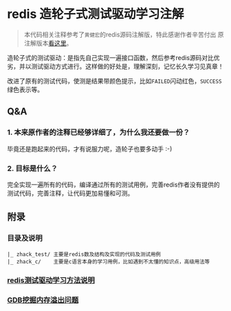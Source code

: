 # redis 造轮子式测试驱动学习注解

> 本代码相关注释参考了`黄健宏`的redis源码注解版，特此感谢作者辛苦付出
> 原注解版本[看这里](https://github.com/huangz1990/redis-3.0-annotated)。


造轮子式的测试驱动：是指先自己实现一遍接口函数，然后参考redis源码对比优劣，并以测试驱动方式进行。这样做的好处是，理解深刻，记忆长久学习见真章！

改进了原有的测试代码，使测是结果带颜色提示，比如`FAILED`闪动红色，`SUCCESS`绿色表示等。

## Q&A

### 1. 本来原作者的注释已经够详细了，为什么我还要做一份？

毕竟还是跑起来的代码，才有说服力呢，造轮子也要多动手 :-)

### 2. 目标是什么？

完全实现一遍所有的代码，编译通过所有的测试用例，完善redis作者没有提供的测试代码，完善注释，让代码更加易懂和可测。

##  附录

### 目录及说明

```
|_ zhack_test/ 主要是redis数及结构及实现的代码及测试用例
|_ zhack_c/    主要是c语言本身的学习用例，比如遇到不太懂的知识点，高级用法等

```
###  [redis测试驱动学习方法说明](zhack_test/README.md)


###  [GDB挖掘内存溢出问题](zhack_test/GDB.md)

